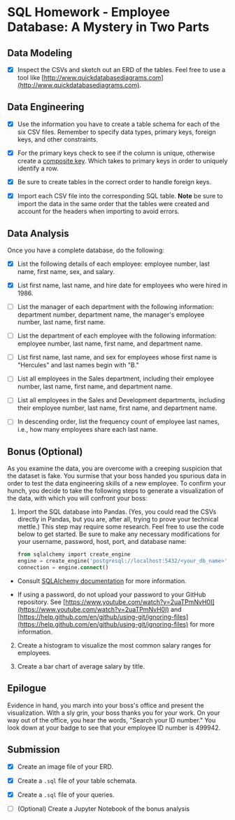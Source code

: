 # SQL Homework - Employee Database: A Mystery in Two Parts

## Data Modeling

- [x] Inspect the CSVs and sketch out an ERD of the tables. Feel free to use a tool like [http://www.quickdatabasediagrams.com](http://www.quickdatabasediagrams.com).

## Data Engineering

- [x] Use the information you have to create a table schema for each of the six CSV files. Remember to specify data types, primary keys, foreign keys, and other constraints.

- [x] For the primary keys check to see if the column is unique, otherwise create a [composite key](https://en.wikipedia.org/wiki/Compound_key). Which takes to primary keys in order to uniquely identify a row.
- [x] Be sure to create tables in the correct order to handle foreign keys.

- [x] Import each CSV file into the corresponding SQL table. **Note** be sure to import the data in the same order that the tables were created and account for the headers when importing to avoid errors.

## Data Analysis

Once you have a complete database, do the following:

- [x] List the following details of each employee: employee number, last name, first name, sex, and salary.

- [x] List first name, last name, and hire date for employees who were hired in 1986.

- [ ] List the manager of each department with the following information: department number, department name, the manager's employee number, last name, first name.

- [ ] List the department of each employee with the following information: employee number, last name, first name, and department name.

- [ ] List first name, last name, and sex for employees whose first name is "Hercules" and last names begin with "B."

- [ ] List all employees in the Sales department, including their employee number, last name, first name, and department name.

- [ ] List all employees in the Sales and Development departments, including their employee number, last name, first name, and department name.

- [ ] In descending order, list the frequency count of employee last names, i.e., how many employees share each last name.

## Bonus (Optional)

As you examine the data, you are overcome with a creeping suspicion that the dataset is fake. You surmise that your boss handed you spurious data in order to test the data engineering skills of a new employee. To confirm your hunch, you decide to take the following steps to generate a visualization of the data, with which you will confront your boss:

1. Import the SQL database into Pandas. (Yes, you could read the CSVs directly in Pandas, but you are, after all, trying to prove your technical mettle.) This step may require some research. Feel free to use the code below to get started. Be sure to make any necessary modifications for your username, password, host, port, and database name:

   ```sql
   from sqlalchemy import create_engine
   engine = create_engine('postgresql://localhost:5432/<your_db_name>')
   connection = engine.connect()
   ```

- Consult [SQLAlchemy documentation](https://docs.sqlalchemy.org/en/latest/core/engines.html#postgresql) for more information.

- If using a password, do not upload your password to your GitHub repository. See [https://www.youtube.com/watch?v=2uaTPmNvH0I](https://www.youtube.com/watch?v=2uaTPmNvH0I) and [https://help.github.com/en/github/using-git/ignoring-files](https://help.github.com/en/github/using-git/ignoring-files) for more information.

2. Create a histogram to visualize the most common salary ranges for employees.

3. Create a bar chart of average salary by title.

## Epilogue

Evidence in hand, you march into your boss's office and present the visualization. With a sly grin, your boss thanks you for your work. On your way out of the office, you hear the words, "Search your ID number." You look down at your badge to see that your employee ID number is 499942.

## Submission

- [x] Create an image file of your ERD.

- [x] Create a `.sql` file of your table schemata.

- [x] Create a `.sql` file of your queries.

- [ ] (Optional) Create a Jupyter Notebook of the bonus analysis
